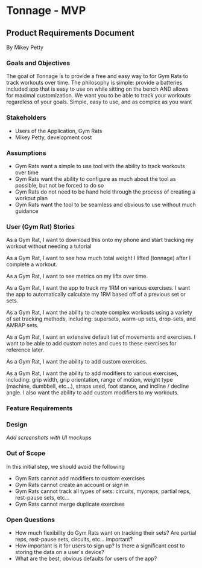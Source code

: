 # Tonnage - MVP
## Product Requirements Document
By Mikey Petty

### Goals and Objectives
The goal of Tonnage is to provide a free and easy way to for Gym Rats to track workouts over time. The philosophy is simple: provide a batteries included app that is easy to use on while sitting on the bench AND allows for maximal customization. We want you to be able to track your workouts regardless of your goals. Simple, easy to use, and as complex as you want

### Stakeholders
- Users of the Application, Gym Rats
- Mikey Petty, development cost

### Assumptions
- Gym Rats want a simple to use tool with the ability to track workouts over time
- Gym Rats want the ability to configure as much about the tool as possible, but not be forced to do so
- Gym Rats do not need to be hand held through the process of creating a workout plan
- Gym Rats want the tool to be seamless and obvious to use without much guidance 

### User (Gym Rat) Stories
As a Gym Rat, I want to download this onto my phone and start tracking my workout without needing a tutorial

As a Gym Rat, I want to see how much total weight I lifted (tonnage) after I complete a workout.

As a Gym Rat, I want to see metrics on my lifts over time.

As a Gym Rat, I want the app to track my 1RM on various exercises. I want the app to automatically calculate my 1RM based off of a previous set or sets.

As a Gym Rat, I want the ability to create complex workouts using a variety of set tracking methods, including: supersets, warm-up sets, drop-sets, and AMRAP sets.

As a Gym Rat, I want an extensive default list of movements and exercises. I want to be able to add custom notes and cues to these exercises for reference later. 

As a Gym Rat, I want the ability to add custom exercises.

As a Gym Rat, I want the ability to add modifiers to various exercises, including: grip width, grip orientation, range of motion, weight type (machine, dumbbell, etc...), straps used, foot stance, and incline / decline angle. I also want the ability to add custom modifiers to my workouts.

### Feature Requirements

### Design
*Add screenshots with UI mockups*

### Out of Scope
In this initial step, we should avoid the following
- Gym Rats cannot add modifiers to custom exercises
- Gym Rats cannot create an account or sign in
- Gym Rats cannot track all types of sets: circuits, myoreps, partial reps, rest-pause sets, etc...
- Gym Rats cannot merge duplicate exercises

### Open Questions
- How much flexibility do Gym Rats want on tracking their sets? Are partial reps, rest-pause sets, circuits, etc... important?
- How important is it for users to sign up? Is there a significant cost to storing the data on a user's device?
- What are the best, obvious defaults for users of the app? 